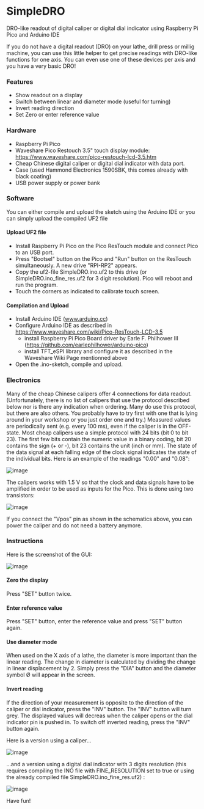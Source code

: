 # SimpleDRO
DRO-like readout of digital caliper or digital dial indicator using Raspberry Pi Pico and Arduino IDE

If you do not have a digital readout (DRO) on your lathe, drill press or millig machine, you can use this little helper to get precise readings with DRO-like functions for one axis. You can even use one of these devices per axis and you have a very basic DRO!

### Features
- Show readout on a display
- Switch between linear and diameter mode (useful for turning)
- Invert reading direction
- Set Zero or enter reference value

### Hardware
- Raspberry Pi Pico
- Waveshare Pico Restouch 3.5" touch display module: https://www.waveshare.com/pico-restouch-lcd-3.5.htm
- Cheap Chinese digital caliper or digital dial indicator with data port. 
- Case (used Hammond Electronics 1590SBK, this comes already with black coating)
- USB power supply or power bank

### Software
You can either compile and upload the sketch using the Arduino IDE or you can simply upload the compiled UF2 file
#### Upload UF2 file
- Install Raspberry Pi Pico on the Pico ResTouch module and connect Pico to an USB port.
- Press "Bootsel" button on the Pico and "Run" button on the ResTouch simultaneously. A new drive "RPI-RP2" appears.
- Copy the uf2-file SimpleDRO.ino.uf2 to this drive (or SimpleDRO.ino_fine_res.uf2 for 3 digit resolution). Pico will reboot and run the program. 
- Touch the corners as indicated to calibrate touch screen.

#### Compilation and Upload
- Install Arduino IDE (www.arduino.cc)
- Configure Arduino IDE as described in https://www.waveshare.com/wiki/Pico-ResTouch-LCD-3.5
  - install Raspberry Pi Pico Board driver by Earle F. Philhower III (https://github.com/earlephilhower/arduino-pico)
  - install TFT_eSPI library and configure it as described in the Waveshare Wiki Page mentionned above
- Open the .ino-sketch, compile and upload.
  
### Electronics
Many of the cheap Chinese calipers offer 4 connections for data readout. (Unfortunately, there is no list of calipers that use the protocol described below nor is there any indication when ordering. Many do use this protocol, but there are also others. You probably have to try first with one that is lying around in your workshop or you just order one and try.)
Measured values are periodically sent (e.g. every 100 ms), even if the caliper is in the OFF-state. Most cheap calipers use a simple protocol with 24 bits (bit 0 to bit 23). The first few bits contain the numeric value in a binary coding, bit 20 contains the sign (+ or -), bit 23 contains the unit (inch or mm). The state of the data signal at each falling edge of the clock signal indicates the state of the individual bits. Here is an example of the readings "0.00" and "0.08":

![image](https://user-images.githubusercontent.com/26085758/211794586-c7c69b70-3a2f-4531-b8a5-781749ff11e0.png)


The calipers works with 1.5 V so that the clock and data signals have to be amplified in order to be used as inputs for the Pico. This is done using two transistors:

![image](https://user-images.githubusercontent.com/26085758/211794749-2ba3e11d-9eaf-4b0d-9d94-d278f309c582.png)

If you connect the "Vpos" pin as shown in the schematics above, you can power the caliper and do not need a battery anymore. 

### Instructions
Here is the screenshot of the GUI:

![image](https://user-images.githubusercontent.com/26085758/211805538-a2ad9fb0-4ba7-4686-8152-8f8bc6ecbf14.png)

#### Zero the display
Press "SET" button twice.
#### Enter reference value
Press "SET" button, enter the reference value and press "SET" button again.
#### Use diameter mode
When used on the X axis of a lathe, the diameter is more important than the linear reading. The change in diameter is calculated by dividing the change in linear displacement by 2. Simply press the "DIA" button and the diameter symbol Ø will appear in the screen.
#### Invert reading
If the direction of your measurement is opposite to the direction of the caliper or dial indicator, press the "INV" button. The "INV" button will turn grey. The displayed values will decreas when the caliper opens or the dial indicator pin is pushed in. To switch off inverted reading, press the "INV" button again.



Here is a version using a caliper...

![image](https://user-images.githubusercontent.com/26085758/211814871-62c4cbb7-a808-42ff-aad5-71da6a9bec53.png)



...and a version using a digital dial indicator with 3 digits resolution (this requires compiling the INO file with FINE_RESOLUTION set to true or using the already compiled file SimpleDRO.ino_fine_res.uf2) :

![image](https://user-images.githubusercontent.com/26085758/211814903-28e0557d-ce6e-4959-a6d4-96f645cf3687.png)


Have fun!



